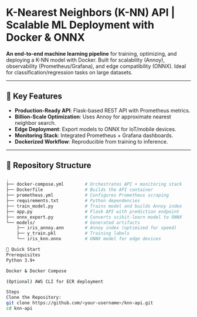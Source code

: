 # K-Nearest Neighbors (K-NN) API | Scalable ML Deployment with Docker & ONNX

**An end-to-end machine learning pipeline** for training, optimizing, and deploying a K-NN model with Docker. Built for scalability (Annoy), observability (Prometheus/Grafana), and edge compatibility (ONNX). Ideal for classification/regression tasks on large datasets.

---

## 🌟 Key Features
- **Production-Ready API**: Flask-based REST API with Prometheus metrics.
- **Billion-Scale Optimization**: Uses Annoy for approximate nearest neighbor search.
- **Edge Deployment**: Export models to ONNX for IoT/mobile devices.
- **Monitoring Stack**: Integrated Prometheus + Grafana dashboards.
- **Dockerized Workflow**: Reproducible from training to inference.

---

## 📂 Repository Structure
```bash
.
├── docker-compose.yml        # Orchestrates API + monitoring stack
├── Dockerfile                # Builds the API container
├── prometheus.yml            # Configures Prometheus scraping
├── requirements.txt          # Python dependencies
├── train_model.py            # Trains model and builds Annoy index
├── app.py                    # Flask API with prediction endpoint
├── onnx_export.py            # Converts scikit-learn model to ONNX
└── models/                   # Generated artifacts
    ├── iris_annoy.ann        # Annoy index (optimized for speed)
    ├── y_train.pkl           # Training labels
    └── iris_knn.onnx         # ONNX model for edge devices

🚀 Quick Start
Prerequisites
Python 3.9+

Docker & Docker Compose

(Optional) AWS CLI for ECR deployment

Steps
Clone the Repository:
git clone https://github.com/<your-username>/knn-api.git
cd knn-api

